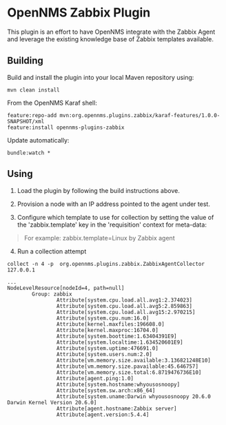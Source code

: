 # OpenNMS Zabbix Plugin

This plugin is an effort to have OpenNMS integrate with the Zabbix Agent and leverage the existing knowledge base of Zabbix templates available.

## Building

Build and install the plugin into your local Maven repository using:
```
mvn clean install
```

From the OpenNMS Karaf shell:
```
feature:repo-add mvn:org.opennms.plugins.zabbix/karaf-features/1.0.0-SNAPSHOT/xml
feature:install opennms-plugins-zabbix
```

Update automatically:
```
bundle:watch *
```

## Using

1. Load the plugin by following the build instructions above.

2. Provision a node with an IP address pointed to the agent under test.

3. Configure which template to use for collection by setting the value of the 'zabbix.template' key in the 'requisition' context for meta-data:

> For example: zabbix.template=Linux by Zabbix agent

4. Run a collection attempt

```
collect -n 4 -p  org.opennms.plugins.zabbix.ZabbixAgentCollector 127.0.0.1
```

```
...
NodeLevelResource[nodeId=4, path=null]
        Group: zabbix
                Attribute[system.cpu.load.all.avg1:2.374023]
                Attribute[system.cpu.load.all.avg5:2.859863]
                Attribute[system.cpu.load.all.avg15:2.970215]
                Attribute[system.cpu.num:16.0]
                Attribute[kernel.maxfiles:196608.0]
                Attribute[kernel.maxproc:16704.0]
                Attribute[system.boottime:1.63404391E9]
                Attribute[system.localtime:1.634520601E9]
                Attribute[system.uptime:476691.0]
                Attribute[system.users.num:2.0]
                Attribute[vm.memory.size.available:3.136821248E10]
                Attribute[vm.memory.size.pavailable:45.646757]
                Attribute[vm.memory.size.total:6.8719476736E10]
                Attribute[agent.ping:1.0]
                Attribute[system.hostname:whyousosnoopy]
                Attribute[system.sw.arch:x86_64]
                Attribute[system.uname:Darwin whyousosnoopy 20.6.0 Darwin Kernel Version 20.6.0]
                Attribute[agent.hostname:Zabbix server]
                Attribute[agent.version:5.4.4]
```
